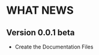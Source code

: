 WHAT NEWS
===========

Version 0.0.1 beta
-------------------------

- Create the Documentation Files
